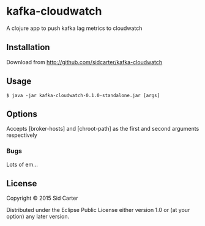 # kafka-cloudwatch

A clojure app to push kafka lag metrics to cloudwatch

## Installation

Download from http://github.com/sidcarter/kafka-cloudwatch

## Usage

    $ java -jar kafka-cloudwatch-0.1.0-standalone.jar [args]

## Options

Accepts [broker-hosts] and [chroot-path] as the first and second arguments respectively

### Bugs

Lots of em...

## License

Copyright © 2015 Sid Carter

Distributed under the Eclipse Public License either version 1.0 or (at
your option) any later version.
